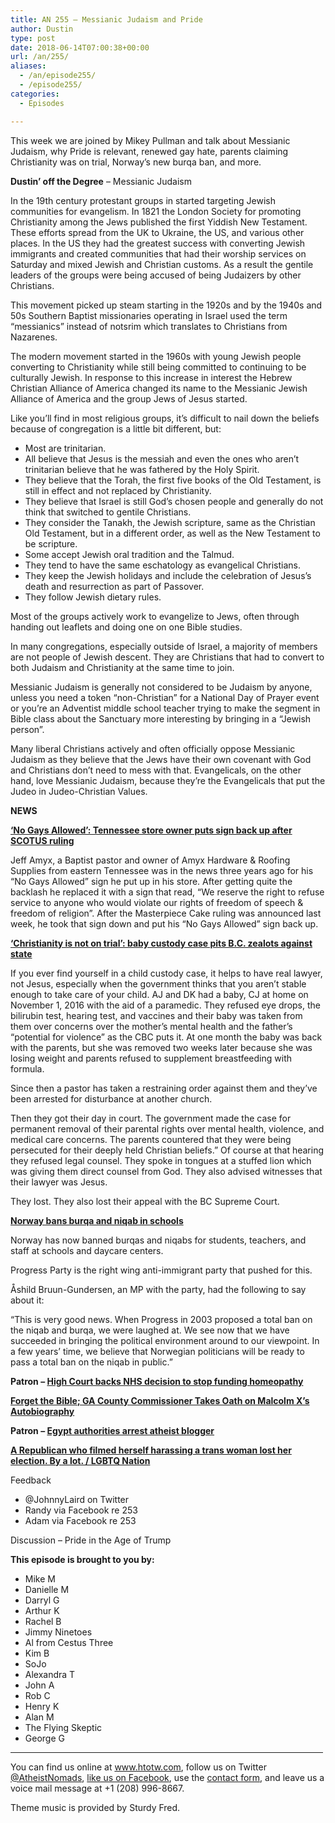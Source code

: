 ```yaml
---
title: AN 255 – Messianic Judaism and Pride
author: Dustin
type: post
date: 2018-06-14T07:00:38+00:00
url: /an/255/
aliases:
  - /an/episode255/
  - /episode255/
categories:
  - Episodes

---
```

<div id="buzzsprout-player-10552854"></div><script src="https://www.buzzsprout.com/1983601/10552854-episode-255-messianic-judaism-and-pride.js?container_id=buzzsprout-player-10552854&player=small" type="text/javascript" charset="utf-8"></script>
  
This week we are joined by Mikey Pullman and talk about Messianic Judaism, why Pride is relevant, renewed gay hate, parents claiming Christianity was on trial, Norway&#8217;s new burqa ban, and more.

<!--more-->

**Dustin’ off the Degree** &#8211; Messianic Judaism

In the 19th century protestant groups in started targeting Jewish communities for evangelism. In 1821 the London Society for promoting Christianity among the Jews published the first Yiddish New Testament. These efforts spread from the UK to Ukraine, the US, and various other places. In the US they had the greatest success with converting Jewish immigrants and created communities that had their worship services on Saturday and mixed Jewish and Christian customs. As a result the gentile leaders of the groups were being accused of being Judaizers by other Christians.

This movement picked up steam starting in the 1920s and by the 1940s and 50s Southern Baptist missionaries operating in Israel used the term “messianics” instead of notsrim which translates to Christians from Nazarenes.

The modern movement started in the 1960s with young Jewish people converting to Christianity while still being committed to continuing to be culturally Jewish. In response to this increase in interest the Hebrew Christian Alliance of America changed its name to the Messianic Jewish Alliance of America and the group Jews of Jesus started.

Like you’ll find in most religious groups, it’s difficult to nail down the beliefs because of congregation is a little bit different, but:

* Most are trinitarian.  
* All believe that Jesus is the messiah and even the ones who aren’t trinitarian believe that he was fathered by the Holy Spirit.  
* They believe that the Torah, the first five books of the Old Testament, is still in effect and not replaced by Christianity.  
* They believe that Israel is still God’s chosen people and generally do not think that switched to gentile Christians.  
* They consider the Tanakh, the Jewish scripture, same as the Christian Old Testament, but in a different order, as well as the New Testament to be scripture.  
* Some accept Jewish oral tradition and the Talmud.  
* They tend to have the same eschatology as evangelical Christians.  
* They keep the Jewish holidays and include the celebration of Jesus’s death and resurrection as part of Passover.  
* They follow Jewish dietary rules.

Most of the groups actively work to evangelize to Jews, often through handing out leaflets and doing one on one Bible studies.

In many congregations, especially outside of Israel, a majority of members are not people of Jewish descent. They are Christians that had to convert to both Judaism and Christianity at the same time to join.

Messianic Judaism is generally not considered to be Judaism by anyone, unless you need a token “non-Christian” for a National Day of Prayer event or you’re an Adventist middle school teacher trying to make the segment in Bible class about the Sanctuary more interesting by bringing in a “Jewish person”.

Many liberal Christians actively and often officially oppose Messianic Judaism as they believe that the Jews have their own covenant with God and Christians don’t need to mess with that. Evangelicals, on the other hand, love Messianic Judaism, because they’re the Evangelicals that put the Judeo in Judeo-Christian Values.

**NEWS**

**<a href="https://www.syracuse.com/us-news/index.ssf/2018/06/no_gays_allowed_tennessee_hardware_store_sign.html" target="_blank" rel="noopener">&#8216;No Gays Allowed&#8217;: Tennessee store owner puts sign back up after SCOTUS ruling</a>**

Jeff Amyx, a Baptist pastor and owner of Amyx Hardware & Roofing Supplies from eastern Tennessee was in the news three years ago for his &#8220;No Gays Allowed&#8221; sign he put up in his store. After getting quite the backlash he replaced it with a sign that read, &#8220;We reserve the right to refuse service to anyone who would violate our rights of freedom of speech & freedom of religion&#8221;. After the Masterpiece Cake ruling was announced last week, he took that sign down and put his &#8220;No Gays Allowed&#8221; sign back up.

**<a href="http://www.cbc.ca/news/canada/british-columbia/christianity-custody-child-religious-debate-1.4693154" target="_blank" rel="noopener">&#8216;Christianity is not on trial&#8217;: baby custody case pits B.C. zealots against state</a>**

If you ever find yourself in a child custody case, it helps to have real lawyer, not Jesus, especially when the government thinks that you aren’t stable enough to take care of your child. AJ and DK had a baby, CJ at home on November 1, 2016 with the aid of a paramedic. They refused eye drops, the bilirubin test, hearing test, and vaccines and their baby was taken from them over concerns over the mother’s mental health and the father’s “potential for violence” as the CBC puts it. At one month the baby was back with the parents, but she was removed two weeks later because she was losing weight and parents refused to supplement breastfeeding with formula.

Since then a pastor has taken a restraining order against them and they’ve been arrested for disturbance at another church.

Then they got their day in court. The government made the case for permanent removal of their parental rights over mental health, violence, and medical care concerns. The parents countered that they were being persecuted for their deeply held Christian beliefs.” Of course at that hearing they refused legal counsel. They spoke in tongues at a stuffed lion which was giving them direct counsel from God. They also advised witnesses that their lawyer was Jesus.

They lost. They also lost their appeal with the BC Supreme Court.

**<a href="https://www.thelocal.no/20180606/norway-bans-burqa-and-niqab-in-schools" target="_blank" rel="noopener">Norway bans burqa and niqab in schools</a>**

Norway has now banned burqas and niqabs for students, teachers, and staff at schools and daycare centers.

Progress Party is the right wing anti-immigrant party that pushed for this.

Åshild Bruun-Gundersen, an MP with the party, had the following to say about it:

“This is very good news. When Progress in 2003 proposed a total ban on the niqab and burqa, we were laughed at. We see now that we have succeeded in bringing the political environment around to our viewpoint. In a few years’ time, we believe that Norwegian politicians will be ready to pass a total ban on the niqab in public.”

****Patron &#8211;** <a href="https://www.telegraph.co.uk/science/2018/06/05/high-court-backs-nhs-decision-stop-funding-homeopathy/" target="_blank" rel="noopener">High Court backs NHS decision to stop funding homeopathy</a>**

**<a href="http://www.patheos.com/blogs/friendlyatheist/2018/06/08/forget-the-bible-ga-county-commissioner-takes-oath-on-malcolm-xs-autobiography/" target="_blank" rel="noopener">Forget the Bible; GA County Commissioner Takes Oath on Malcolm X’s Autobiography</a>**

****Patron &#8211;** <a href="https://m.news24.com/Africa/News/egypt-authorities-arrest-atheist-blogger-20180506" target="_blank" rel="noopener">Egypt authorities arrest atheist blogger</a>**

**<a href="https://www.lgbtqnation.com/2018/06/republican-filmed-harassing-trans-woman-lost-election-lot/" target="_blank" rel="noopener">A Republican who filmed herself harassing a trans woman lost her election. By a lot. / LGBTQ Nation</a>**

Feedback

* @JohnnyLaird on Twitter  
* Randy via Facebook re 253  
* Adam via Facebook re 253

Discussion &#8211; Pride in the Age of Trump

**This episode is brought to you by:**

* Mike M  
* Danielle M  
* Darryl G  
* Arthur K  
* Rachel B  
* Jimmy Ninetoes  
* Al from Cestus Three  
* Kim B  
* SoJo  
* Alexandra T  
* John A  
* Rob C  
* Henry K  
* Alan M  
* The Flying Skeptic  
* George G

<hr width="500" />

You can find us online at <a href="https://www.htotw.com/" target="_blank" rel="noopener">www.htotw.com</a>, follow us on Twitter <a href="https://htotw.com/twitter" target="_blank" rel="noopener">@AtheistNomads</a>, <a href="https://htotw.com/facebook" target="_blank" rel="noopener">like us on Facebook</a>, use the [contact form](https://htotw.com/contact), and leave us a voice mail message at +1 (208) 996-8667.

Theme music is provided by Sturdy Fred.